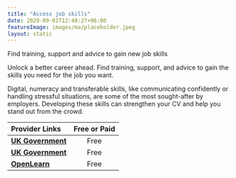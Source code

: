 ```yaml
---
title: "Access job skills"
date: 2020-09-01T12:49:27+06:00
featureImage: images/ma/placeholder.jpeg
layout: static
---
```


Find training, support and advice to gain new job skills

Unlock a better career ahead. Find training, support, and advice to gain the skills you need for the job you want.

Digital, numeracy and transferable skills, like communicating confidently or handling stressful situations, are some of the most sought-after by employers. Developing these skills can strengthen your CV and help you stand out from the crowd.

| Provider Links      | Free or Paid  |  
| :-----------          | :--------------:      |  
| [**UK Government**](https://skillsforlife.campaign.gov.uk/) | Free | 
| [**UK Government**](https://beta.nationalcareers.service.gov.uk/) | Free | 
| [**OpenLearn**](https://www.open.edu/openlearn/) | Free | 
  

<br/><br/>






